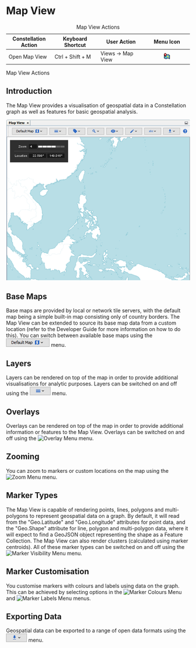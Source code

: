 # Map View

<table data-border="1">
<caption>Map View Actions</caption>
<colgroup>
<col style="width: 25%" />
<col style="width: 25%" />
<col style="width: 25%" />
<col style="width: 25%" />
</colgroup>
<thead>
<tr class="header">
<th scope="col"><strong>Constellation Action</strong></th>
<th scope="col"><strong>Keyboard Shortcut</strong></th>
<th scope="col"><strong>User Action</strong></th>
<th scope="col"><strong>Menu Icon</strong></th>
</tr>
</thead>
<tbody>
<tr class="odd">
<td>Open Map View</td>
<td>Ctrl + Shift + M</td>
<td>Views -&gt; Map View</td>
<td><div style="text-align: center">
<img src="../resources/map-view.png" width="16" height="16" />
</div></td>
</tr>
</tbody>
</table>

Map View Actions

## Introduction

The Map View provides a visualisation of geospatial data in a
Constellation graph as well as features for basic geospatial analysis.

<div style="text-align: center">

![Map View](resources/MapView.png)

</div>

## Base Maps

Base maps are provided by local or network tile servers, with the
default map being a simple built-in map consisting only of country
borders. The Map View can be extended to source its base map data from a
custom location (refer to the Developer Guide for more information on
how to do this). You can switch between available base maps using the
![Base Maps Menu](resources/MapBaseMapsMenu.png) menu.

## Layers

Layers can be rendered on top of the map in order to provide additional
visualisations for analytic purposes. Layers can be switched on and off
using the ![Layers Menu](resources/MapLayersMenu.png) menu.

## Overlays

Overlays can be rendered on top of the map in order to provide
additional information or features to the Map View. Overlays can be
switched on and off using the ![Overlay
Menu](resources/MapOverlayMenu.png) menu.

## Zooming

You can zoom to markers or custom locations on the map using the ![Zoom
Menu](resources/MapZoomMenu.png) menu.

## Marker Types

The Map View is capable of rendering points, lines, polygons and
multi-polygons to represent geospatial data on a graph. By default, it
will read from the "Geo.Latitude" and "Geo.Longitude" attributes for
point data, and the "Geo.Shape" attribute for line, polygon and
multi-polygon data, where it will expect to find a GeoJSON object
representing the shape as a Feature Collection. The Map View can also
render clusters (calculated using marker centroids). All of these marker
types can be switched on and off using the ![Marker Visibility
Menu](resources/MapMarkerVisibilityMenu.png) menu.

## Marker Customisation

You customise markers with colours and labels using data on the graph.
This can be achieved by selecting options in the ![Marker Colours
Menu](resources/MapMarkerColoursMenu.png) and ![Marker Labels
Menu](resources/MapMarkerLabelsMenu.png) menus.

## Exporting Data

Geospatial data can be exported to a range of open data formats using
the ![Export Menu](resources/MapExportMenu.png) menu.
